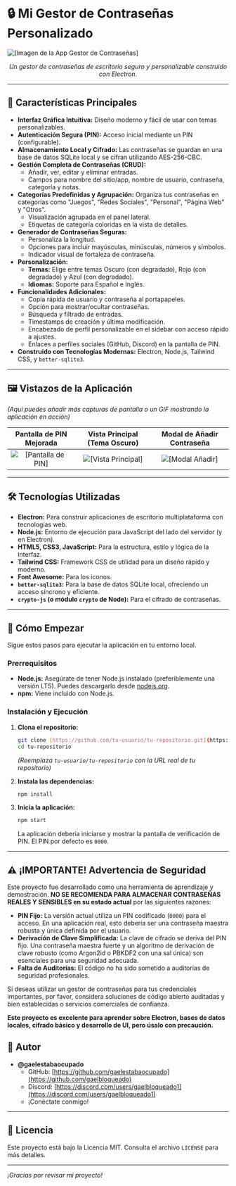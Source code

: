 # 🔒 Mi Gestor de Contraseñas Personalizado

![[Imagen de la App Gestor de Contraseñas]](https://placehold.co/700x350/1f2937/d1d5db?text=Pantallazo+Principal+de+la+App&font=Inter)
*<p align="center">Un gestor de contraseñas de escritorio seguro y personalizable construido con Electron.</p>*

---

## 🌟 Características Principales

* **Interfaz Gráfica Intuitiva:** Diseño moderno y fácil de usar con temas personalizables.
* **Autenticación Segura (PIN):** Acceso inicial mediante un PIN (configurable).
* **Almacenamiento Local y Cifrado:** Las contraseñas se guardan en una base de datos SQLite local y se cifran utilizando AES-256-CBC.
* **Gestión Completa de Contraseñas (CRUD):**
    * Añadir, ver, editar y eliminar entradas.
    * Campos para nombre del sitio/app, nombre de usuario, contraseña, categoría y notas.
* **Categorías Predefinidas y Agrupación:** Organiza tus contraseñas en categorías como "Juegos", "Redes Sociales", "Personal", "Página Web" y "Otros".
    * Visualización agrupada en el panel lateral.
    * Etiquetas de categoría coloridas en la vista de detalles.
* **Generador de Contraseñas Seguras:**
    * Personaliza la longitud.
    * Opciones para incluir mayúsculas, minúsculas, números y símbolos.
    * Indicador visual de fortaleza de contraseña.
* **Personalización:**
    * **Temas:** Elige entre temas Oscuro (con degradado), Rojo (con degradado) y Azul (con degradado).
    * **Idiomas:** Soporte para Español e Inglés.
* **Funcionalidades Adicionales:**
    * Copia rápida de usuario y contraseña al portapapeles.
    * Opción para mostrar/ocultar contraseñas.
    * Búsqueda y filtrado de entradas.
    * Timestamps de creación y última modificación.
    * Encabezado de perfil personalizable en el sidebar con acceso rápido a ajustes.
    * Enlaces a perfiles sociales (GitHub, Discord) en la pantalla de PIN.
* **Construido con Tecnologías Modernas:** Electron, Node.js, Tailwind CSS, y `better-sqlite3`.

---

## 🖼️ Vistazos de la Aplicación

*(Aquí puedes añadir más capturas de pantalla o un GIF mostrando la aplicación en acción)*

| Pantalla de PIN Mejorada                                 | Vista Principal (Tema Oscuro)                               | Modal de Añadir Contraseña                               |
| :-------------------------------------------------------: | :----------------------------------------------------------: | :-------------------------------------------------------: |
| ![[Pantalla de PIN]](https://placehold.co/450x500/111827/e5e7eb?text=Login+Screen&font=Inter) | ![[Vista Principal]](https://placehold.co/800x600/111827/d1d5db?text=App+Dashboard&font=Inter) | ![[Modal Añadir]](https://placehold.co/450x550/1f2937/e5e7eb?text=Add+Password+Modal&font=Inter) |

---

## 🛠️ Tecnologías Utilizadas

* **Electron:** Para construir aplicaciones de escritorio multiplataforma con tecnologías web.
* **Node.js:** Entorno de ejecución para JavaScript del lado del servidor (y en Electron).
* **HTML5, CSS3, JavaScript:** Para la estructura, estilo y lógica de la interfaz.
* **Tailwind CSS:** Framework CSS de utilidad para un diseño rápido y moderno.
* **Font Awesome:** Para los iconos.
* **`better-sqlite3`:** Para la base de datos SQLite local, ofreciendo un acceso síncrono y eficiente.
* **`crypto-js` (o módulo `crypto` de Node):** Para el cifrado de contraseñas.

---

## 🚀 Cómo Empezar

Sigue estos pasos para ejecutar la aplicación en tu entorno local.

### Prerrequisitos

* **Node.js:** Asegúrate de tener Node.js instalado (preferiblemente una versión LTS). Puedes descargarlo desde [nodejs.org](https://nodejs.org/).
* **npm:** Viene incluido con Node.js.

### Instalación y Ejecución

1.  **Clona el repositorio:**
    ```bash
    git clone [https://github.com/tu-usuario/tu-repositorio.git](https://github.com/tu-usuario/tu-repositorio.git)
    cd tu-repositorio
    ```
    *(Reemplaza `tu-usuario/tu-repositorio` con la URL real de tu repositorio)*

2.  **Instala las dependencias:**
    ```bash
    npm install
    ```

3.  **Inicia la aplicación:**
    ```bash
    npm start
    ```
    La aplicación debería iniciarse y mostrar la pantalla de verificación de PIN. El PIN por defecto es `0000`.

---

## ⚠️ ¡IMPORTANTE! Advertencia de Seguridad

Este proyecto fue desarrollado como una herramienta de aprendizaje y demostración. **NO SE RECOMIENDA PARA ALMACENAR CONTRASEÑAS REALES Y SENSIBLES en su estado actual** por las siguientes razones:

* **PIN Fijo:** La versión actual utiliza un PIN codificado (`0000`) para el acceso. En una aplicación real, esto debería ser una contraseña maestra robusta y única definida por el usuario.
* **Derivación de Clave Simplificada:** La clave de cifrado se deriva del PIN fijo. Una contraseña maestra fuerte y un algoritmo de derivación de clave robusto (como Argon2id o PBKDF2 con una sal única) son esenciales para una seguridad adecuada.
* **Falta de Auditorías:** El código no ha sido sometido a auditorías de seguridad profesionales.

Si deseas utilizar un gestor de contraseñas para tus credenciales importantes, por favor, considera soluciones de código abierto auditadas y bien establecidas o servicios comerciales de confianza.

**Este proyecto es excelente para aprender sobre Electron, bases de datos locales, cifrado básico y desarrollo de UI, pero úsalo con precaución.**

## 👤 Autor

* **@gaelestabaocupado**
    * GitHub: [https://github.com/gaelestabaocupado](https://github.com/gaelbloqueado)
    * Discord: [https://discord.com/users/gaelbloqueado1](https://discord.com/users/gaelbloqueado1)
    * ¡Conéctate conmigo!

---

## 📄 Licencia

Este proyecto está bajo la Licencia MIT. Consulta el archivo `LICENSE` para más detalles.

---

*¡Gracias por revisar mi proyecto!*

